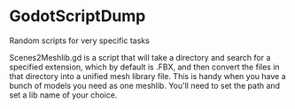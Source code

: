 # GodotScriptDump
Random scripts for very specific tasks

Scenes2Meshlib.gd is a script that will take a directory and search for a specified extension, which by default is .FBX, and then convert the files in that directory into a unified mesh library file. This is handy when you have a bunch of models you need as one meshlib.
You'll need to set the path and set a lib name of your choice.
